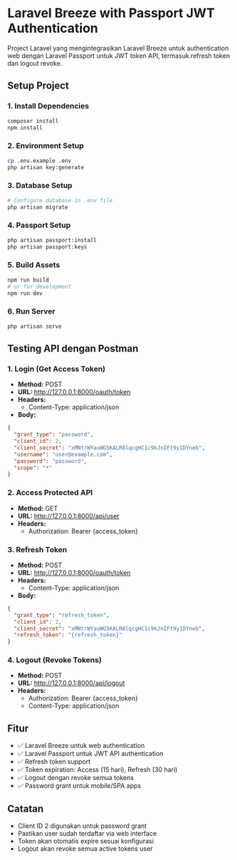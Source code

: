  # Laravel Breeze with Passport JWT Authentication

Project Laravel yang mengintegrasikan Laravel Breeze untuk authentication web dengan Laravel Passport untuk JWT token API, termasuk refresh token dan logout revoke.

## Setup Project

### 1. Install Dependencies
```bash
composer install
npm install
```

### 2. Environment Setup
```bash
cp .env.example .env
php artisan key:generate
```

### 3. Database Setup
```bash
# Configure database in .env file
php artisan migrate

```

### 4. Passport Setup
```bash
php artisan passport:install
php artisan passport:keys
```

### 5. Build Assets
```bash
npm run build
# or for development
npm run dev
```

### 6. Run Server
```bash
php artisan serve
```

## Testing API dengan Postman

### 1. Login (Get Access Token)
- **Method:** POST
- **URL:** http://127.0.0.1:8000/oauth/token
- **Headers:**
  - Content-Type: application/json
- **Body:**
```json
{
  "grant_type": "password",
  "client_id": 2,
  "client_secret": "xMNtrWYauWG5KALR8lqcgHC1c9kJnIFt9y1DYneb",
  "username": "user@example.com",
  "password": "password",
  "scope": "*"
}
```

### 2. Access Protected API
- **Method:** GET
- **URL:** http://127.0.0.1:8000/api/user
- **Headers:**
  - Authorization: Bearer {access_token}

### 3. Refresh Token
- **Method:** POST
- **URL:** http://127.0.0.1:8000/oauth/token
- **Headers:**
  - Content-Type: application/json
- **Body:**
```json
{
  "grant_type": "refresh_token",
  "client_id": 2,
  "client_secret": "xMNtrWYauWG5KALR8lqcgHC1c9kJnIFt9y1DYneb",
  "refresh_token": "{refresh_token}"
}
```

### 4. Logout (Revoke Tokens)
- **Method:** POST
- **URL:** http://127.0.0.1:8000/api/logout
- **Headers:**
  - Authorization: Bearer {access_token}
  - Content-Type: application/json

## Fitur

- ✅ Laravel Breeze untuk web authentication
- ✅ Laravel Passport untuk JWT API authentication
- ✅ Refresh token support
- ✅ Token expiration: Access (15 hari), Refresh (30 hari)
- ✅ Logout dengan revoke semua tokens
- ✅ Password grant untuk mobile/SPA apps

## Catatan

- Client ID 2 digunakan untuk password grant
- Pastikan user sudah terdaftar via web interface 
- Token akan otomatis expire sesuai konfigurasi
- Logout akan revoke semua active tokens user

